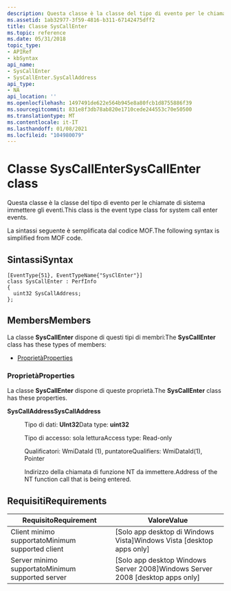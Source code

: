 ```yaml
---
description: Questa classe è la classe del tipo di evento per le chiamate di sistema immettere gli eventi. La sintassi seguente è semplificata dal codice MOF.
ms.assetid: 1ab32977-3f59-4816-b311-67142475dff2
title: Classe SysCallEnter
ms.topic: reference
ms.date: 05/31/2018
topic_type:
- APIRef
- kbSyntax
api_name:
- SysCallEnter
- SysCallEnter.SysCallAddress
api_type:
- NA
api_location: ''
ms.openlocfilehash: 1497491de622e564b945e8a80fcb1d8755886f39
ms.sourcegitcommit: 831e8f3db78ab820e1710cede244553c70e50500
ms.translationtype: MT
ms.contentlocale: it-IT
ms.lasthandoff: 01/08/2021
ms.locfileid: "104980079"
---
```

# <a name="syscallenter-class"></a><span data-ttu-id="445c7-104">Classe SysCallEnter</span><span class="sxs-lookup"><span data-stu-id="445c7-104">SysCallEnter class</span></span>

<span data-ttu-id="445c7-105">Questa classe è la classe del tipo di evento per le chiamate di sistema immettere gli eventi.</span><span class="sxs-lookup"><span data-stu-id="445c7-105">This class is the event type class for system call enter events.</span></span>

<span data-ttu-id="445c7-106">La sintassi seguente è semplificata dal codice MOF.</span><span class="sxs-lookup"><span data-stu-id="445c7-106">The following syntax is simplified from MOF code.</span></span>

## <a name="syntax"></a><span data-ttu-id="445c7-107">Sintassi</span><span class="sxs-lookup"><span data-stu-id="445c7-107">Syntax</span></span>

``` syntax
[EventType{51}, EventTypeName{"SysClEnter"}]
class SysCallEnter : PerfInfo
{
  uint32 SysCallAddress;
};
```

## <a name="members"></a><span data-ttu-id="445c7-108">Members</span><span class="sxs-lookup"><span data-stu-id="445c7-108">Members</span></span>

<span data-ttu-id="445c7-109">La classe **SysCallEnter** dispone di questi tipi di membri:</span><span class="sxs-lookup"><span data-stu-id="445c7-109">The **SysCallEnter** class has these types of members:</span></span>

-   [<span data-ttu-id="445c7-110">Proprietà</span><span class="sxs-lookup"><span data-stu-id="445c7-110">Properties</span></span>](#properties)

### <a name="properties"></a><span data-ttu-id="445c7-111">Proprietà</span><span class="sxs-lookup"><span data-stu-id="445c7-111">Properties</span></span>

<span data-ttu-id="445c7-112">La classe **SysCallEnter** dispone di queste proprietà.</span><span class="sxs-lookup"><span data-stu-id="445c7-112">The **SysCallEnter** class has these properties.</span></span>

<dl> <dt>

<span data-ttu-id="445c7-113">**SysCallAddress**</span><span class="sxs-lookup"><span data-stu-id="445c7-113">**SysCallAddress**</span></span>
</dt> <dd> <dl> <dt>

<span data-ttu-id="445c7-114">Tipo di dati: **UInt32**</span><span class="sxs-lookup"><span data-stu-id="445c7-114">Data type: **uint32**</span></span>
</dt> <dt>

<span data-ttu-id="445c7-115">Tipo di accesso: sola lettura</span><span class="sxs-lookup"><span data-stu-id="445c7-115">Access type: Read-only</span></span>
</dt> <dt>

<span data-ttu-id="445c7-116">Qualificatori: WmiDataId (1), puntatore</span><span class="sxs-lookup"><span data-stu-id="445c7-116">Qualifiers: WmiDataId(1), Pointer</span></span>
</dt> </dl>

<span data-ttu-id="445c7-117">Indirizzo della chiamata di funzione NT da immettere.</span><span class="sxs-lookup"><span data-stu-id="445c7-117">Address of the NT function call that is being entered.</span></span>

</dd> </dl>

## <a name="requirements"></a><span data-ttu-id="445c7-118">Requisiti</span><span class="sxs-lookup"><span data-stu-id="445c7-118">Requirements</span></span>



| <span data-ttu-id="445c7-119">Requisito</span><span class="sxs-lookup"><span data-stu-id="445c7-119">Requirement</span></span> | <span data-ttu-id="445c7-120">Valore</span><span class="sxs-lookup"><span data-stu-id="445c7-120">Value</span></span> |
|-------------------------------------|------------------------------------------------------|
| <span data-ttu-id="445c7-121">Client minimo supportato</span><span class="sxs-lookup"><span data-stu-id="445c7-121">Minimum supported client</span></span><br/> | <span data-ttu-id="445c7-122">\[Solo app desktop di Windows Vista\]</span><span class="sxs-lookup"><span data-stu-id="445c7-122">Windows Vista \[desktop apps only\]</span></span><br/>       |
| <span data-ttu-id="445c7-123">Server minimo supportato</span><span class="sxs-lookup"><span data-stu-id="445c7-123">Minimum supported server</span></span><br/> | <span data-ttu-id="445c7-124">\[Solo app desktop Windows Server 2008\]</span><span class="sxs-lookup"><span data-stu-id="445c7-124">Windows Server 2008 \[desktop apps only\]</span></span><br/> |



 

 




